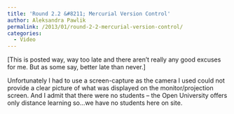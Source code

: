 ```yaml
---
title: 'Round 2.2 &#8211; Mercurial Version Control'
author: Aleksandra Pawlik
permalink: /2013/01/round-2-2-mercurial-version-control/
categories:
  - Video
---
```

[This is posted way, way too late and there aren&#8217;t really any good excuses for me. But as some say, better late than never.]

Unfortunately I had to use a screen-capture as the camera I used could not provide a clear picture of what was displayed on the monitor/projection screen. And I admit that there were no students &#8211; the Open University offers only distance learning so&#8230;we have no students here on site.



&nbsp;
